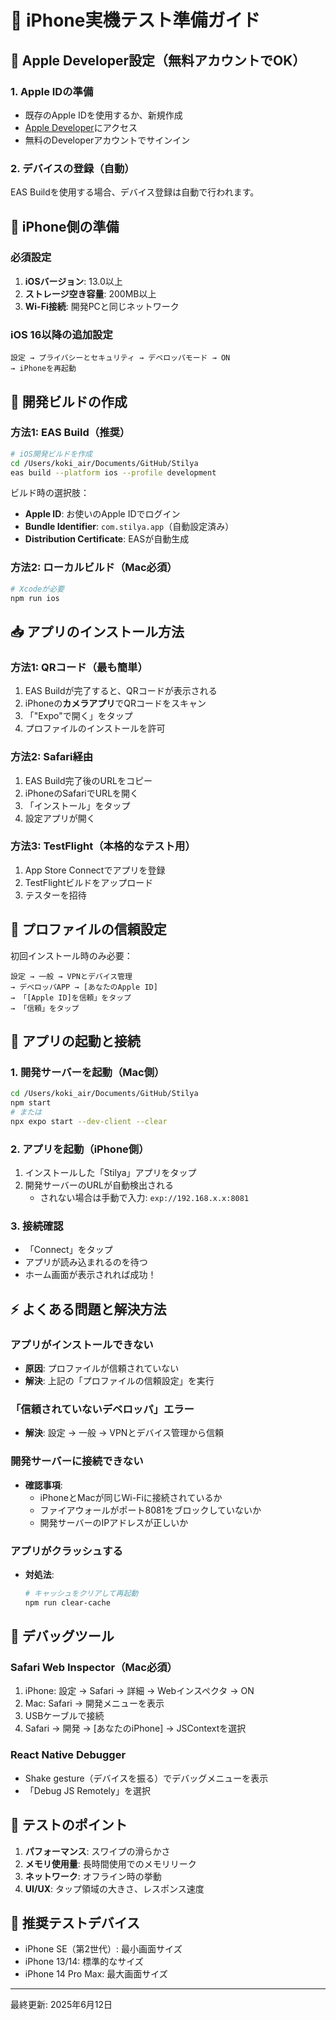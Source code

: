 # 📱 iPhone実機テスト準備ガイド

## 🍎 Apple Developer設定（無料アカウントでOK）

### 1. Apple IDの準備
- 既存のApple IDを使用するか、新規作成
- [Apple Developer](https://developer.apple.com/)にアクセス
- 無料のDeveloperアカウントでサインイン

### 2. デバイスの登録（自動）
EAS Buildを使用する場合、デバイス登録は自動で行われます。

## 📲 iPhone側の準備

### 必須設定
1. **iOSバージョン**: 13.0以上
2. **ストレージ空き容量**: 200MB以上
3. **Wi-Fi接続**: 開発PCと同じネットワーク

### iOS 16以降の追加設定
```
設定 → プライバシーとセキュリティ → デベロッパモード → ON
→ iPhoneを再起動
```

## 🔨 開発ビルドの作成

### 方法1: EAS Build（推奨）

```bash
# iOS開発ビルドを作成
cd /Users/koki_air/Documents/GitHub/Stilya
eas build --platform ios --profile development
```

ビルド時の選択肢：
- **Apple ID**: お使いのApple IDでログイン
- **Bundle Identifier**: `com.stilya.app`（自動設定済み）
- **Distribution Certificate**: EASが自動生成

### 方法2: ローカルビルド（Mac必須）

```bash
# Xcodeが必要
npm run ios
```

## 📥 アプリのインストール方法

### 方法1: QRコード（最も簡単）
1. EAS Buildが完了すると、QRコードが表示される
2. iPhoneの**カメラアプリ**でQRコードをスキャン
3. 「"Expo"で開く」をタップ
4. プロファイルのインストールを許可

### 方法2: Safari経由
1. EAS Build完了後のURLをコピー
2. iPhoneのSafariでURLを開く
3. 「インストール」をタップ
4. 設定アプリが開く

### 方法3: TestFlight（本格的なテスト用）
1. App Store Connectでアプリを登録
2. TestFlightビルドをアップロード
3. テスターを招待

## 🔐 プロファイルの信頼設定

初回インストール時のみ必要：

```
設定 → 一般 → VPNとデバイス管理 
→ デベロッパAPP → [あなたのApple ID]
→ 「[Apple ID]を信頼」をタップ
→ 「信頼」をタップ
```

## 🚀 アプリの起動と接続

### 1. 開発サーバーを起動（Mac側）
```bash
cd /Users/koki_air/Documents/GitHub/Stilya
npm start
# または
npx expo start --dev-client --clear
```

### 2. アプリを起動（iPhone側）
1. インストールした「Stilya」アプリをタップ
2. 開発サーバーのURLが自動検出される
   - されない場合は手動で入力: `exp://192.168.x.x:8081`

### 3. 接続確認
- 「Connect」をタップ
- アプリが読み込まれるのを待つ
- ホーム画面が表示されれば成功！

## ⚡ よくある問題と解決方法

### アプリがインストールできない
- **原因**: プロファイルが信頼されていない
- **解決**: 上記の「プロファイルの信頼設定」を実行

### 「信頼されていないデベロッパ」エラー
- **解決**: 設定 → 一般 → VPNとデバイス管理から信頼

### 開発サーバーに接続できない
- **確認事項**:
  - iPhoneとMacが同じWi-Fiに接続されているか
  - ファイアウォールがポート8081をブロックしていないか
  - 開発サーバーのIPアドレスが正しいか

### アプリがクラッシュする
- **対処法**:
  ```bash
  # キャッシュをクリアして再起動
  npm run clear-cache
  ```

## 📝 デバッグツール

### Safari Web Inspector（Mac必須）
1. iPhone: 設定 → Safari → 詳細 → Webインスペクタ → ON
2. Mac: Safari → 開発メニューを表示
3. USBケーブルで接続
4. Safari → 開発 → [あなたのiPhone] → JSContextを選択

### React Native Debugger
- Shake gesture（デバイスを振る）でデバッグメニューを表示
- 「Debug JS Remotely」を選択

## 🎯 テストのポイント

1. **パフォーマンス**: スワイプの滑らかさ
2. **メモリ使用量**: 長時間使用でのメモリリーク
3. **ネットワーク**: オフライン時の挙動
4. **UI/UX**: タップ領域の大きさ、レスポンス速度

## 📱 推奨テストデバイス

- iPhone SE（第2世代）: 最小画面サイズ
- iPhone 13/14: 標準的なサイズ
- iPhone 14 Pro Max: 最大画面サイズ

---

最終更新: 2025年6月12日
